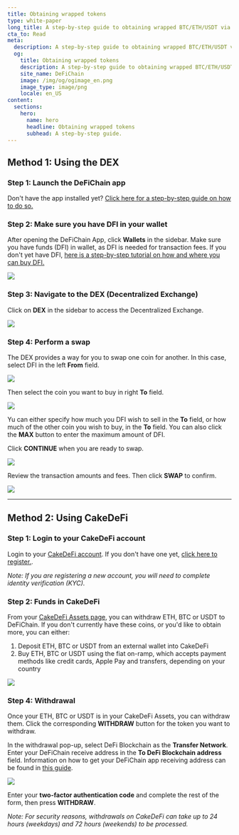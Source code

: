```yaml
---
title: Obtaining wrapped tokens
type: white-paper
long_title: A step-by-step guide to obtaining wrapped BTC/ETH/USDT via the DEX or CakeDefi
cta_to: Read
meta:
  description: A step-by-step guide to obtaining wrapped BTC/ETH/USDT via the DEX or CakeDefi
  og:
    title: Obtaining wrapped tokens
    description: A step-by-step guide to obtaining wrapped BTC/ETH/USDT via the DEX or CakeDefi
    site_name: DeFiChain
    image: /img/og/ogimage_en.png
    image_type: image/png
    locale: en_US
content:
  sections:
    hero:
      name: hero
      headline: Obtaining wrapped tokens
      subhead: A step-by-step guide.
---
```


## Method 1: Using the DEX

### Step 1: Launch the DeFiChain app

Don't have the app installed yet? [Click here for a step-by-step guide on how to do so.](https://defichain.com/learn/defi-app-how-to/?utm_source=defichain&utm_medium=dex-guide&utm_campaign=dex-launch)

### Step 2: Make sure you have DFI in your wallet

After opening the DeFiChain App, click **Wallets** in the sidebar. Make sure you have funds (DFI) in wallet, as DFI is needed for transaction fees. If you don't yet have DFI, [here is a step-by-step tutorial on how and where you can buy DFI.](https://defichain.ghost.io/where-and-how-to-buy-dfi-defichain/)

<p><img src="/img/guides/installing-defi-app/wallets-choose.png" srcset="/img/guides/installing-defi-app/wallets-choose.png 1x, /img/guides/installing-defi-app/wallets-choose@2x.png 2x"></p>

### Step 3: Navigate to the DEX (Decentralized Exchange)

Click on **DEX** in the sidebar to access the Decentralized Exchange.

<p><img src="/img/guides/obtaining-tokens/go-to-dex.png" srcset="/img/guides/obtaining-tokens/go-to-dex.png 1x, /img/guides/obtaining-tokens/go-to-dex@2x.png 2x"></p>

### Step 4: Perform a swap

The DEX provides a way for you to swap one coin for another. In this case, select DFI in the left **From** field.

<p><img src="/img/guides/obtaining-tokens/dex-from.png" srcset="/img/guides/obtaining-tokens/dex-from.png 1x, /img/guides/obtaining-tokens/dex-from@2x.png 2x"></p>

Then select the coin you want to buy in right **To** field.

<p><img src="/img/guides/obtaining-tokens/dex-to.png" srcset="/img/guides/obtaining-tokens/dex-to.png 1x, /img/guides/obtaining-tokens/dex-to@2x.png 2x"></p>

Yu can either specify how much you DFI wish to sell in the **To** field, or how much of the other coin you wish to buy, in the **To** field. You can also click the **MAX** button to enter the maximum amount of DFI.

Click **CONTINUE** when you are ready to swap.

<p><img src="/img/guides/obtaining-tokens/ready-to-swap.png" srcset="/img/guides/obtaining-tokens/ready-to-swap.png 1x, /img/guides/obtaining-tokens/ready-to-swap@2x.png 2x"></p>

Review the transaction amounts and fees. Then click **SWAP** to confirm.

<p><img src="/img/guides/obtaining-tokens/dex-verify.png" srcset="/img/guides/obtaining-tokens/dex-verify.png 1x, /img/guides/obtaining-tokens/dex-verify@2x.png 2x"></p>

---

## Method 2: Using CakeDeFi

### Step 1: Login to your CakeDeFi account

Login to your [CakeDeFi account](https://www.cakedefi.com/?utm_source=defichain&utm_medium=dex-guide&utm_campaign=dex-launch). If you don't have one yet, [click here to register.](https://www.cakedefi.com/?utm_source=defichain&utm_medium=dex-guide&utm_campaign=dex-launch).

_Note: If you are registering a new account, you will need to complete identity verification (KYC)._

### Step 2: Funds in CakeDeFi

From your [CakeDeFi Assets page](https://pool.cakedefi.com/?utm_source=defichain&utm_medium=dex-guide&utm_campaign=dex-launch#/wallets), you can withdraw ETH, BTC or USDT to DeFiChain. If you don't currently have these coins, or you'd like to obtain more, you can either:

1. Deposit ETH, BTC or USDT from an external wallet into CakeDeFi
2. Buy ETH, BTC or USDT using the fiat on-ramp, which accepts payment methods like credit cards, Apple Pay and transfers, depending on your country

<div class="mbg1"><img src="/img/guides/obtaining-tokens/cake-assets.png" srcset="/img/guides/obtaining-tokens/cake-assets.png 1x, /img/guides/obtaining-tokens/cake-assets@2x.png 2x"></div>

### Step 4: Withdrawal

Once your ETH, BTC or USDT is in your CakeDeFi Assets, you can withdraw them. Click the corresponding **WITHDRAW** button for the token you want to withdraw.

In the withdrawal pop-up, select DeFi Blockchain as the **Transfer Network**. Enter your DeFiChain receive address in the **To DeFi Blockchain address** field. Information on how to get your DeFiChain app receiving address can be found in [this guide](https://defichain.com/learn/defi-app-how-to/?utm_source=defichain&utm_medium=dex-guide&utm_campaign=dex-launch).

<p><img src="/img/guides/obtaining-tokens/cake-withdraw.png" srcset="/img/guides/obtaining-tokens/cake-withdraw.png 1x, /img/guides/obtaining-tokens/cake-withdraw@2x.png 2x"></p>

Enter your **two-factor authentication code** and complete the rest of the form, then press **WITHDRAW**.



_Note: For security reasons, withdrawals on CakeDeFi can take up to 24 hours (weekdays) and 72 hours (weekends) to be processed._
